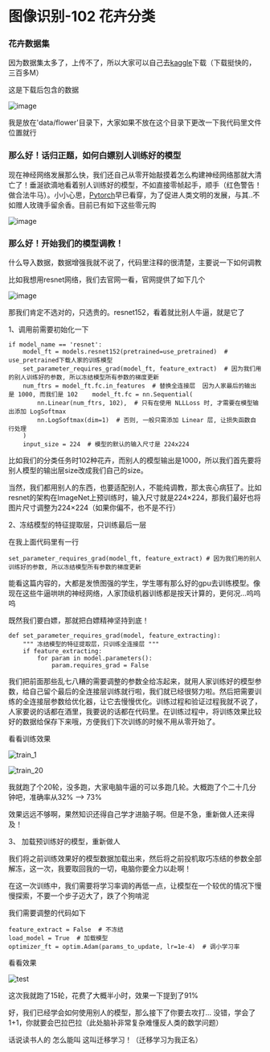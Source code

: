 # 图像识别-102 花卉分类

### 花卉数据集

因为数据集太多了，上传不了，所以大家可以自己去[kaggle](https://www.kaggle.com/datasets/nunenuh/pytorch-challange-flower-dataset)下载（下载挺快的，三百多M）

这是下载后包含的数据

![image](https://github.com/user-attachments/assets/43ffe2d9-4746-41ef-9431-49137380c14c)


我是放在'data/flower'目录下，大家如果不放在这个目录下更改一下我代码里文件位置就行

### 那么好！话归正题，如何白嫖别人训练好的模型

现在神经网络发展那么快，我们还自己从零开始敲摸着怎么构建神经网络那就大清亡了！垂涎欲滴地看着别人训练好的模型，不如直接零帧起手，顺手（红色警告！做合法牛马）。小小心思，[Pytorch](https://pytorch.org/vision/stable/models.html)早已看穿，为了促进人类文明的发展，与其..不如赠人玫瑰手留余香。目前已有如下这些零元购

![image](https://github.com/user-attachments/assets/14e923be-c117-42b6-90dc-e69316a5426e)


### 那么好！开始我们的模型调教！

什么导入数据，数据增强我就不说了，代码里注释的很清楚，主要说一下如何调教

比如我想用resnet网络，我们去官网一看，官网提供了如下几个

![image](https://github.com/user-attachments/assets/f67521c4-d73f-4833-8791-dc0e648e8e87)


那我们肯定不选对的，只选贵的。resnet152，看着就比别人牛逼，就是它了

1、调用前需要初始化一下 

```
if model_name == 'resnet':  
    model_ft = models.resnet152(pretrained=use_pretrained)  # use_pretrained下载人家的训练模型  
    set_parameter_requires_grad(model_ft, feature_extract)  # 因为我们用的别人训练好的参数, 所以冻结模型所有参数的梯度更新  
    num_ftrs = model_ft.fc.in_features  # 替换全连接层  因为人家最后的输出是 1000, 而我们是 102    model_ft.fc = nn.Sequential(  
        nn.Linear(num_ftrs, 102),  # 只有在使用 NLLLoss 时, 才需要在模型输出添加 LogSoftmax        
        nn.LogSoftmax(dim=1)  # 否则, 一般只需添加 Linear 层, 让损失函数自行处理  
    )  
    input_size = 224  # 模型的默认的输入尺寸是 224x224
```

比如我们的分类任务时102种花卉，而别人的模型输出是1000，所以我们首先要将别人模型的输出层size改成我们自己的size。

当然，我们都用别人的东西，也要适配别人，不能纯调教，那太丧心病狂了。比如resnet的架构在ImageNet上预训练时，输入尺寸就是224×224，那我们最好也将图片尺寸调整为224×224（如果你偏不，也不是不行）

2、冻结模型的特征提取层，只训练最后一层

在我上面代码里有一行

```
set_parameter_requires_grad(model_ft, feature_extract) # 因为我们用的别人训练好的参数, 所以冻结模型所有参数的梯度更新
```

能看这篇内容的，大都是发愤图强的学生，学生哪有那么好的gpu去训练模型。像现在这些牛逼哄哄的神经网络，人家顶级机器训练都是按天计算的，更何况...呜呜呜

既然我们要白嫖，那就把白嫖精神坚持到底！

```
def set_parameter_requires_grad(model, feature_extracting):  
    """ 冻结模型的特征提取层，只训练全连接层 """    
    if feature_extracting:  
        for param in model.parameters():  
            param.requires_grad = False
```

我们把前面那些乱七八糟的需要调整的参数全给冻起来，就用人家训练好的模型参数，给自己留个最后的全连接层训练就行啦，我们就已经很努力啦。然后把需要训练的全连接层参数给优化器，让它去慢慢优化。训练过程和验证过程我就不说了，人家要说的话都在酒里，我要说的话都在代码里。在训练过程中，将训练效果比较好的数据给保存下来哦，方便我们下次训练的时候不用从零开始了。

看看训练效果    

![train_1](https://github.com/user-attachments/assets/7d5830b9-68b6-483f-b311-4e6e43f9c84f)

![train_20](https://github.com/user-attachments/assets/432d782e-6a67-442d-9a71-1ba3d74851b3)

我就跑了个20轮，没多跑，大家电脑牛逼的可以多跑几轮。大概跑了个二十几分钟吧，准确率从32% --> 73%

效果远远不够啊，果然知识还得自己学才进脑子啊。但是不急，重新做人还来得及！

3、 加载预训练好的模型，重新做人

我们将之前训练效果好的模型数据加载出来，然后将之前投机取巧冻结的参数全部解冻，这一次，我要取回我的一切，电脑你要全力以赴啊！

在这一次训练中，我们需要将学习率调的再低一点，让模型在一个较优的情况下慢慢探索，不要一个步子迈大了，跌了个狗啃泥

我们需要调整的代码如下

```
feature_extract = False  # 不冻结
load_model = True  # 加载模型
optimizer_ft = optim.Adam(params_to_update, lr=1e-4)  # 调小学习率
```

看看效果

![test](https://github.com/user-attachments/assets/8907edcf-09d2-4c30-9cea-cfd975969f08)


这次我就跑了15轮，花费了大概半小时，效果一下提到了91%

好，我们已经学会如何使用别人的模型，那么接下了你要去攻打... 没错，学会了1+1，你就要会巴拉巴拉（此处脑补非常复杂难懂反人类的数学问题）

话说读书人的 怎么能叫 这叫迁移学习！（迁移学习为我正名）
